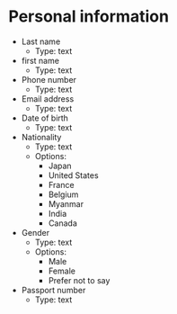 # Personal information

- Last name
    - Type: text
- first name
    - Type: text
- Phone number
    - Type: text
- Email address
    - Type: text
- Date of birth
    - Type: text
- Nationality
    - Type: text
    - Options:
        - Japan
        - United States
        - France
        - Belgium
        - Myanmar
        - India
        - Canada
- Gender
    - Type: text
    - Options:
        - Male
        - Female
        - Prefer not to say
- Passport number
    - Type: text
